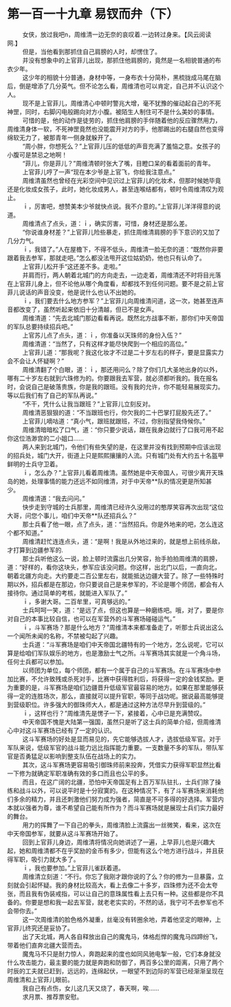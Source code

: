<h1>第一百一十九章 易钗而弁（下）</h1>
<div id="content">&nbsp&nbsp&nbsp&nbsp&nbsp&nbsp&nbsp&nbsp
 女侠，放过我吧n，周维清一边无奈的哀叹着.一边转过身来。【风云阅读网.】
 <br/>&nbsp&nbsp&nbsp&nbsp&nbsp&nbsp&nbsp&nbsp
 但是，当他看到那抓住自己肩膀的人时，却愣住了。
 <br/>&nbsp&nbsp&nbsp&nbsp&nbsp&nbsp&nbsp&nbsp
 并没有想象中的上官菲儿出现，那抓住他肩膀的，竟然是一名相貌普通的布衣少年。
 <br/>&nbsp&nbsp&nbsp&nbsp&nbsp&nbsp&nbsp&nbsp
 这少年的相貌十分普通，身材中等，一身布衣十分简朴，黑梳拢成马尾在脑后，倒是增添了几分英气。但不论怎么看，周维清也可以肯定，自己并不认识这个人。
 <br/>&nbsp&nbsp&nbsp&nbsp&nbsp&nbsp&nbsp&nbsp
 现不是上官菲儿，周维清心中顿时警兆大增，毫不犹豫的催动起自己的不死神罡，同时，右脚闪电般踢向对方小腹。被陌生人制住可不是什么美妙的事情。
 <br/>&nbsp&nbsp&nbsp&nbsp&nbsp&nbsp&nbsp&nbsp
 可惜的是，他的动作是徒劳的，抓住他肩膀的手伴随着他的反应骤然用力，周维清身体一软，不死神罡竟然也没能震开对方的手，他那踢出的右腿自然也变得绵软无力了，被那青年一侧身就躲开了。
 <br/>&nbsp&nbsp&nbsp&nbsp&nbsp&nbsp&nbsp&nbsp
 “周小胖，你想死么？”上官菲儿压的低低的声音充满了羞恼之意。女孩子的小腹可是禁忌之地啊！
 <br/>&nbsp&nbsp&nbsp&nbsp&nbsp&nbsp&nbsp&nbsp
 “菲儿，你是菲儿？”周维清顿时张大了嘴，目瞪口呆的看着面前的青年。
 <br/>&nbsp&nbsp&nbsp&nbsp&nbsp&nbsp&nbsp&nbsp
 上官菲儿哼了一声“现在本少爷是上官飞，你给我注意点。”
 <br/>&nbsp&nbsp&nbsp&nbsp&nbsp&nbsp&nbsp&nbsp
 周维清虽然也曾经在光彩空间中见识过上官菲儿的化妆术，但那时候她毕竟还是化妆成女孩子，此时，她化妆成男人，甚至连喉结都有，顿时令周维清叹为观止。
 <br/>&nbsp&nbsp&nbsp&nbsp&nbsp&nbsp&nbsp&nbsp
 ｉ，厉害吧，想赞美本少爷就快点说。我不介意的。”上官菲儿洋洋得意的说道。
 <br/>&nbsp&nbsp&nbsp&nbsp&nbsp&nbsp&nbsp&nbsp
 周维清点了点头，道：ｉ，确实厉害，可惜，身材还是那么差。
 <br/>&nbsp&nbsp&nbsp&nbsp&nbsp&nbsp&nbsp&nbsp
 “你说谁身材差？”上官菲儿险些暴走，抓住周维清肩膀的手下意识的又加了几分力气。
 <br/>&nbsp&nbsp&nbsp&nbsp&nbsp&nbsp&nbsp&nbsp
 ｉ，我错了。”人在屋檐下，不得不低头，周维清一脸无奈的道：“既然你非要跟着我去参军，那就走吧。”怎么都没法甩开这位姑奶奶，他也只有认命了。
 <br/>&nbsp&nbsp&nbsp&nbsp&nbsp&nbsp&nbsp&nbsp
 上官菲儿松开手“这还差不多。走啦。”
 <br/>&nbsp&nbsp&nbsp&nbsp&nbsp&nbsp&nbsp&nbsp
 并肩而行，两人朝着北城门的方向走去，一边走着，周维清还不时将目光落在上官菲儿身上，但不论他从哪个角度看，却都找不到任何问题。要不是之前上官菲儿说话的声音没变，他是说什么也认不出她的。
 <br/>&nbsp&nbsp&nbsp&nbsp&nbsp&nbsp&nbsp&nbsp
 ｉ，我们要去什么地方参军？”上官菲儿向周维清问道，这一次，她甚至连声音都改变了，虽然听起来依旧十分清越，但已不是女声。
 <br/>&nbsp&nbsp&nbsp&nbsp&nbsp&nbsp&nbsp&nbsp
 周维清道：“先去北城门那边看看再说。既然北方战事不断，那你们中天帝国的军队总要持续招兵吧。”
 <br/>&nbsp&nbsp&nbsp&nbsp&nbsp&nbsp&nbsp&nbsp
 上官苏儿点了点头，道：ｉ，你准备以天珠师的身份入伍？”
 <br/>&nbsp&nbsp&nbsp&nbsp&nbsp&nbsp&nbsp&nbsp
 周维清道：“当然了，只有这样才能尽快爬到一个相应的高位。”
 <br/>&nbsp&nbsp&nbsp&nbsp&nbsp&nbsp&nbsp&nbsp
 上官菲儿道：“那我呢？我这化妆才不过是二十岁左右的样子，要是显露实力会不会让人怀疑啊？”
 <br/>&nbsp&nbsp&nbsp&nbsp&nbsp&nbsp&nbsp&nbsp
 周维清翻了个白眼，道：ｉ，那还用问么？除了你们几大圣地出身的以外，哪有二十岁左右就到六珠修为的。你要跟我去军营，就必须都听我的。我在报名时，会说自己是破落贵族，你是我的跟班。没有我的允许，你不能轻易展现实力。等以后我们有了自己的军队再说。”
 <br/>&nbsp&nbsp&nbsp&nbsp&nbsp&nbsp&nbsp&nbsp
 “不干，凭什么让我当跟班？”上官菲儿立刻反对。
 <br/>&nbsp&nbsp&nbsp&nbsp&nbsp&nbsp&nbsp&nbsp
 周维清恶狠狠的道：“不当跟班也行，你欠我的二十巴掌打屁股先还了。”
 <br/>&nbsp&nbsp&nbsp&nbsp&nbsp&nbsp&nbsp&nbsp
 上官菲儿嘀咕道：“真小气，跟班就跟班，不过，你别指望我侍候你。”
 <br/>&nbsp&nbsp&nbsp&nbsp&nbsp&nbsp&nbsp&nbsp
 周维清暗暗松了口气，道：“你只要少说话，跟在我身边就行了口我可用不起你这位浩渺宫的二小姐口……
 <br/>&nbsp&nbsp&nbsp&nbsp&nbsp&nbsp&nbsp&nbsp
 两人来到北城门，令他们有些失望的是，在这里并没有找到预期中应该出现的招兵处，城门大开，街道上只是熙熙攘攘的人流。只有城门处有大约五十名盔甲鲜明的士兵守卫着。
 <br/>&nbsp&nbsp&nbsp&nbsp&nbsp&nbsp&nbsp&nbsp
 ｉ，怎么办？”上官菲儿看着周维清。虽然她是中天帝国人，可很少离开天珠岛的她，处理事情的能力还远不如同维清，对于中天帝**队的情况更是所知甚少。
 <br/>&nbsp&nbsp&nbsp&nbsp&nbsp&nbsp&nbsp&nbsp
 周维清道：“我去问问。”
 <br/>&nbsp&nbsp&nbsp&nbsp&nbsp&nbsp&nbsp&nbsp
 快步走到守城的士兵那里，周维清已经许久没用过的憨厚笑容再次出现“这位大哥，问您个事儿，咱们中天帝**队还招兵么？”
 <br/>&nbsp&nbsp&nbsp&nbsp&nbsp&nbsp&nbsp&nbsp
 那士兵看了他一眼，点了点头，道：“当然招兵。你是外地来的吧，怎么连这个都不知道。”
 <br/>&nbsp&nbsp&nbsp&nbsp&nbsp&nbsp&nbsp&nbsp
 周维清赶忙连连点头，道：“是啊！我是从外地过来的，就是想上前线杀敌，才打算到边疆参军的.
 <br/>&nbsp&nbsp&nbsp&nbsp&nbsp&nbsp&nbsp&nbsp
 那士兵听他这么一说，脸上顿时流露出几分笑容，抬手拍拍周维清的肩膀，道：“好样的，看你这块头，参军应该没问题。你这样，出北门以后，一直向北，朝着北疆方向走。大约要走二百公里左右，就能抵达边疆大营了。除了一些特殊时期以外，招兵都是在那边，你只要说自己是来参军的，不论是哪个师团，都会有人接待你。通过简单的考核，就能进入军队了。”
 <br/>&nbsp&nbsp&nbsp&nbsp&nbsp&nbsp&nbsp&nbsp
 ｉ，多谢大哥。二百牟里，可真够远的。”
 <br/>&nbsp&nbsp&nbsp&nbsp&nbsp&nbsp&nbsp&nbsp
 士兵呵呵一笑，道：“是远了点，但这也算是一种磨练吧。哦，对了，要是你对自己的本事比较自信，也可以在军营外的斗军赛场碰碰运气。”
 <br/>&nbsp&nbsp&nbsp&nbsp&nbsp&nbsp&nbsp&nbsp
 ｉ，斗军赛场？那是什么地方？”周维清本来都准备走了，听那士兵说出这么一个闻所未闻的名称，不禁被勾起了兴趣。
 <br/>&nbsp&nbsp&nbsp&nbsp&nbsp&nbsp&nbsp&nbsp
 士兵道：“斗军赛场是咱们中天帝国北疆特有的一个地方，怎么说呢，它可以算是给咱们军队娱乐的地方，也是激励士气之所。斗军赛场其实就是一个角斗场，任何士兵都可以参加。
 <br/>&nbsp&nbsp&nbsp&nbsp&nbsp&nbsp&nbsp&nbsp
 以师团为单位，每个师团，都有一个属于自己的斗军赛场。在斗军赛场中参加比赛，不允许致残或杀死对手，比赛中获得胜利后，将获得一定的金钱奖励。更为重要的是，斗军赛场是咱们边疆晋升低级军官最容易的地方。如果在那里能够获得一定的连胜场次，那么，直接就可以提升官职，等同于战功呢。据说最高能够提到营级职位。许多强大的御珠师大人，都是通过这种方法尽早升到营级的。”
 <br/>&nbsp&nbsp&nbsp&nbsp&nbsp&nbsp&nbsp&nbsp
 ｉ，这样也行？”周维清先是愣子一下，紧接着，心中已是充满赞叹。
 <br/>&nbsp&nbsp&nbsp&nbsp&nbsp&nbsp&nbsp&nbsp
 中天帝国不愧是大陆第一强国，虽然只是听了这士兵的简单介绍，但周维清心中对这斗军赛场已经有了一定的认识。
 <br/>&nbsp&nbsp&nbsp&nbsp&nbsp&nbsp&nbsp&nbsp
 这斗军赛场的好处是显而易见的，先它能够选拔人才，选拔低级军官。对于军队来说，低级军官的战斗能力远比指挥能力重要。一支数量不多的军队，带队军官是否勇猛足以影响到整支队伍在战场上的实力。
 <br/>&nbsp&nbsp&nbsp&nbsp&nbsp&nbsp&nbsp&nbsp
 其次，这斗军赛场更容易吸引御珠师前来投奔，凭借实力获得军职显然比看一下修为就确定军职准确有效的多口而且也公平的多。
 <br/>&nbsp&nbsp&nbsp&nbsp&nbsp&nbsp&nbsp&nbsp
 而且，在这广阔的北疆，恐怕中天帝国足有上百万军队驻扎，士兵们除了操练和战斗以外，可以说平时是十分寂寞的。在这种情况下，有了斗军赛场来消耗他们多余的精力，并且还刺激他们努力成为强者，简直是不可多得的好选择。军营内本就以强者为尊，谁不希望自己能有所作为？而斗军赛场就是展现士兵们实力最好的舞台。
 <br/>&nbsp&nbsp&nbsp&nbsp&nbsp&nbsp&nbsp&nbsp
 用力的挥舞了一下自己的拳头，周维清脸上流露出一丝微笑，看来，这次在中天帝国参军，就要从这斗军赛场开始了。
 <br/>&nbsp&nbsp&nbsp&nbsp&nbsp&nbsp&nbsp&nbsp
 回到上官菲儿身边，周维清将情况向她讲述了一遍，上早菲儿也是兴趣大起，她和周维清都不在乎奖励的金币有多少，但能有这么个地方进行战斗，并且获得军职，吸引力就大多了。
 <br/>&nbsp&nbsp&nbsp&nbsp&nbsp&nbsp&nbsp&nbsp
 ｉ，我也要参加。”上官菲儿雀跃着道。
 <br/>&nbsp&nbsp&nbsp&nbsp&nbsp&nbsp&nbsp&nbsp
 周维清立刻道：“不行。你忘了我刚才跟你说的了么？你的修为一旦暴露，立刻就会引起怀疑。我的身材比较高大，看上去像二十多岁，四珠修为还不会太夸张，而且我有伪装戒指，可以让自己的意珠属性看上去只有一种。这些都是你不具备的。你要是想和我一起去军营，就老老实实的，不然的话，我宁可不去参军也不会带你去。”
 <br/>&nbsp&nbsp&nbsp&nbsp&nbsp&nbsp&nbsp&nbsp
 这一次周维清的脸色格外凝重，丝毫没有转圈余地，弄着他坚定的眼神，上官菲儿终究还是妥协了。
 <br/>&nbsp&nbsp&nbsp&nbsp&nbsp&nbsp&nbsp&nbsp
 出了天北城，两人各自释放出自己的魔鬼马，体格彪悍的魔鬼马四蹄纷飞，带着他们直奔北疆大营而去。
 <br/>&nbsp&nbsp&nbsp&nbsp&nbsp&nbsp&nbsp&nbsp
 魔鬼马不只是耐力惊人，奔跑起来的度也如同风驰电掣一般，它们本身就没什么攻击能力，最主要的能力就是奔跑和防御了，两百多公里的距离，只用了两个时辰的工夫就已赶到，远远的，连绵起伏，一眼望不到边际的军营已经渐渐呈现在周维清和上官菲儿眼前。
 <br/>&nbsp&nbsp&nbsp&nbsp&nbsp&nbsp&nbsp&nbsp
 我自己有点伤，女儿这几天又烧了，春天啊，唉……
 <br/>&nbsp&nbsp&nbsp&nbsp&nbsp&nbsp&nbsp&nbsp
 求月票、推荐票安慰。
 <br/>&nbsp&nbsp&nbsp&nbsp&nbsp&nbsp&nbsp&nbsp
 <br/>&nbsp&nbsp&nbsp&nbsp&nbsp&nbsp&nbsp&nbsp
</div>
